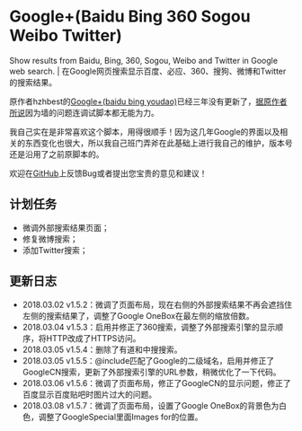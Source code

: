 # Google+(Baidu Bing 360 Sogou Weibo Twitter)
Show results from Baidu, Bing, 360, Sogou, Weibo and Twitter in Google web search. | 在Google网页搜索显示百度、必应、360、搜狗、微博和Twitter的搜索结果。 

原作者hzhbest的[Google+(baidu bing youdao)](https://greasyfork.org/scripts/4633-google-baidu-bing-youdao)已经三年没有更新了，[据原作者所说](https://greasyfork.org/forum/discussion/21801/x)因为墙的问题连调试脚本都无能为力。

我自己实在是非常喜欢这个脚本，用得很顺手！因为这几年Google的界面以及相关的东西变化也很大，所以我自己班门弄斧在此基础上进行我自己的维护，版本号还是沿用了之前原脚本的。

欢迎在[GitHub](https://github.com/guyigenius/Google-Baidu-Bing-360-Sogou-Weibo-Twitter/issues)上反馈Bug或者提出您宝贵的意见和建议！

## 计划任务
* 微调外部搜索结果页面；
* 修复微博搜索；
* 添加Twitter搜索；

## 更新日志
* 2018.03.02 v1.5.2：微调了页面布局，现在右侧的外部搜索结果不再会遮挡住左侧的搜索结果了，调整了Google OneBox在最左侧的缩放倍数。
* 2018.03.04 v1.5.3：启用并修正了360搜索，调整了外部搜索引擎的显示顺序，将HTTP改成了HTTPS访问。
* 2018.03.05 v1.5.4：删除了有道和中搜搜索。
* 2018.03.05 v1.5.5：@include匹配了Google的二级域名，启用并修正了GoogleCN搜索，更新了外部搜索引擎的URL参数，稍微优化了一下代码。
* 2018.03.06 v1.5.6：微调了页面布局，修正了GoogleCN的显示问题，修正了百度显示百度贴吧时图片过大的问题。
* 2018.03.08 v1.5.7：微调了页面布局，设置了Google OneBox的背景色为白色，调整了GoogleSpecial里面Images for的位置。
